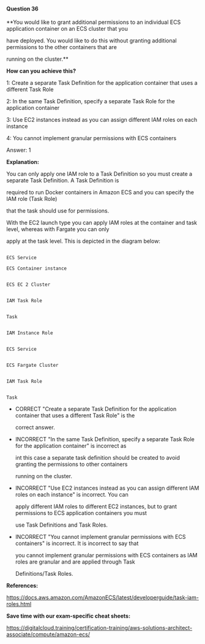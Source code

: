 #### Question  36


**You would like to grant additional permissions to an individual ECS application container on an ECS cluster that you

have deployed. You would like to do this without granting additional permissions to the other containers that are

running on the cluster.**


**How can you achieve this?**


1: Create a separate Task Definition for the application container that uses a different Task Role


2: In the same Task Definition, specify a separate Task Role for the application container


3: Use EC2 instances instead as you can assign different IAM roles on each instance


4: You cannot implement granular permissions with ECS containers


Answer: 1


**Explanation:**


You can only apply one IAM role to a Task Definition so you must create a separate Task Definition. A Task Definition is

required to run Docker containers in Amazon ECS and you can specify the IAM role (Task Role)

that the task should use for permissions.


With the EC2 launch type you can apply IAM roles at the container and task level, whereas with Fargate you can only

apply at the task level. This is depicted in the diagram below:


```

ECS Service

ECS Container instance

```


```

ECS EC 2 Cluster

```


```

IAM Task Role

```


```

Task

```


```

IAM Instance Role

```


```

ECS Service

```


```

ECS Fargate Cluster

```


```

IAM Task Role

```


```

Task

```


- CORRECT "Create a separate Task Definition for the application container that uses a different Task Role" is the

  correct answer.


- INCORRECT "In the same Task Definition, specify a separate Task Role for the application container" is incorrect as

  int this case a separate task definition should be created to avoid granting the permissions to other containers

  running on the cluster.


- INCORRECT "Use EC2 instances instead as you can assign different IAM roles on each instance" is incorrect. You can

  apply different IAM roles to different EC2 instances, but to grant permissions to ECS application containers you must

  use Task Definitions and Task Roles.


- INCORRECT "You cannot implement granular permissions with ECS containers" is incorrect. It is incorrect to say that

  you cannot implement granular permissions with ECS containers as IAM roles are granular and are applied through Task

  Definitions/Task Roles.


**References:**


https://docs.aws.amazon.com/AmazonECS/latest/developerguide/task-iam-roles.html


**Save time with our exam-specific cheat sheets:**


https://digitalcloud.training/certification-training/aws-solutions-architect-associate/compute/amazon-ecs/

